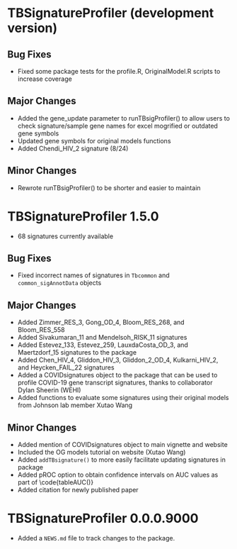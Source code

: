 # TBSignatureProfiler (development version)

## Bug Fixes
* Fixed some package tests for the profile.R, OriginalModel.R scripts to increase coverage

## Major Changes
* Added the gene_update parameter to runTBsigProfiler() to allow users to check signature/sample gene names for excel mogrified or outdated gene symbols
* Updated gene symbols for original models functions
* Added Chendi_HIV_2 signature (8/24)

## Minor Changes
* Rewrote runTBsigProfiler() to be shorter and easier to maintain

# TBSignatureProfiler 1.5.0

* 68 signatures currently available

## Bug Fixes
* Fixed incorrect names of signatures in `Tbcommon` and `common_sigAnnotData` objects

## Major Changes
* Added Zimmer_RES_3, Gong_OD_4, Bloom_RES_268, and Bloom_RES_558
* Added Sivakumaran_11 and Mendelsoh_RISK_11 signatures
* Added Estevez_133, Estevez_259, LauxdaCosta_OD_3, and Maertzdorf_15 signatures to the package
* Added Chen_HIV_4, Gliddon_HIV_3, Gliddon_2_OD_4, Kulkarni_HIV_2, and Heycken_FAIL_22 signatures
* Added a COVIDsignatures object to the package that can be used to profile COVID-19 gene transcript signatures, thanks to collaborator Dylan Sheerin (WEHI)
* Added functions to evaluate some signatures using their original models from Johnson lab member Xutao Wang

## Minor Changes
* Added mention of COVIDsignatures object to main vignette and website
* Included the OG models tutorial on website (Xutao Wang)
* Added `addTBsignature()` to more easily facilitate updating signatures in package
* Added pROC option to obtain confidence intervals on AUC values as part of \code{tableAUC()}
* Added citation for newly published paper

# TBSignatureProfiler 0.0.0.9000

* Added a `NEWS.md` file to track changes to the package.